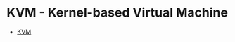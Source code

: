 # KVM - Kernel-based Virtual Machine
- [KVM](https://www.kernel.org/doc/html/latest/virt/kvm/index.html)


